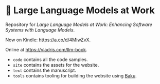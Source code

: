 # 📕 Large Language Models at Work

Repository for *Large Language Models at Work: Enhancing Software Systems with Language Models*.

Now on Kindle: <https://a.co/d/4MiwZvX>.

Online at <https://vladris.com/llm-book>.

* `code` contains all the code samples.
* `site` contains the assets for the website.
* `text` contains the manuscript.
* `tools` contains tooling for building the website using [Baku](https://github.com/vladris/baku).

